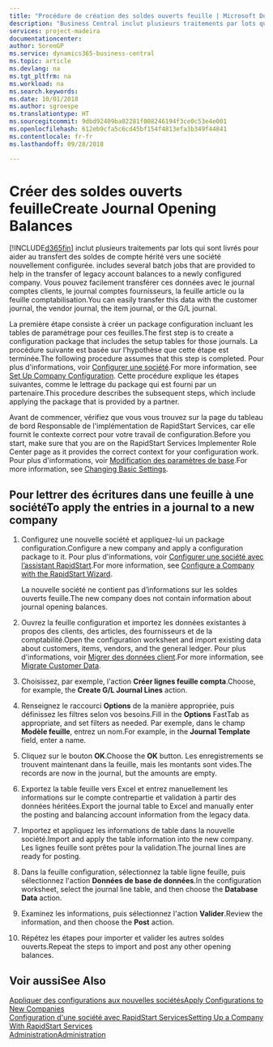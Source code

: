 ```yaml
---
title: "Procédure de création des soldes ouverts feuille | Microsoft Docs"
description: "Business Central inclut plusieurs traitements par lots qui sont livrés pour aider au transfert des soldes de compte hérité vers une société nouvellement configurée. Vous pouvez facilement transférer ces données avec des validations de feuille."
services: project-madeira
documentationcenter: 
author: SorenGP
ms.service: dynamics365-business-central
ms.topic: article
ms.devlang: na
ms.tgt_pltfrm: na
ms.workload: na
ms.search.keywords: 
ms.date: 10/01/2018
ms.author: sgroespe
ms.translationtype: HT
ms.sourcegitcommit: 9dbd92409ba02281f008246194f3ce0c53e4e001
ms.openlocfilehash: 612eb9cfa5c6cd45bf154f4813efa3b349f44841
ms.contentlocale: fr-fr
ms.lasthandoff: 09/28/2018

---
```

# <a name="create-journal-opening-balances"></a><span data-ttu-id="9af3d-104">Créer des soldes ouverts feuille</span><span class="sxs-lookup"><span data-stu-id="9af3d-104">Create Journal Opening Balances</span></span>
[!INCLUDE[d365fin](includes/d365fin_md.md)] <span data-ttu-id="9af3d-105">inclut plusieurs traitements par lots qui sont livrés pour aider au transfert des soldes de compte hérité vers une société nouvellement configurée.</span><span class="sxs-lookup"><span data-stu-id="9af3d-105"> includes several batch jobs that are provided to help in the transfer of legacy account balances to a newly configured company.</span></span> <span data-ttu-id="9af3d-106">Vous pouvez facilement transférer ces données avec le journal comptes clients, le journal comptes fournisseurs, la feuille article ou la feuille comptabilisation.</span><span class="sxs-lookup"><span data-stu-id="9af3d-106">You can easily transfer this data with the customer journal, the vendor journal, the item journal, or the G/L journal.</span></span>

<span data-ttu-id="9af3d-107">La première étape consiste à créer un package configuration incluant les tables de paramétrage pour ces feuilles.</span><span class="sxs-lookup"><span data-stu-id="9af3d-107">The first step is to create a configuration package that includes the setup tables for those journals.</span></span> <span data-ttu-id="9af3d-108">La procédure suivante est basée sur l’hypothèse que cette étape est terminée.</span><span class="sxs-lookup"><span data-stu-id="9af3d-108">The following procedure assumes that this step is completed.</span></span> <span data-ttu-id="9af3d-109">Pour plus d'informations, voir [Configurer une société](admin-set-up-company-configuration.md).</span><span class="sxs-lookup"><span data-stu-id="9af3d-109">For more information, see [Set Up Company Configuration](admin-set-up-company-configuration.md).</span></span> <span data-ttu-id="9af3d-110">Cette procédure explique les étapes suivantes, comme le lettrage du package qui est fourni par un partenaire.</span><span class="sxs-lookup"><span data-stu-id="9af3d-110">This procedure describes the subsequent steps, which include applying the package that is provided by a partner.</span></span>  

<span data-ttu-id="9af3d-111">Avant de commencer, vérifiez que vous vous trouvez sur la page du tableau de bord Responsable de l'implémentation de RapidStart Services, car elle fournit le contexte correct pour votre travail de configuration.</span><span class="sxs-lookup"><span data-stu-id="9af3d-111">Before you start, make sure that you are on the RapidStart Services Implementer Role Center page as it provides the correct context for your configuration work.</span></span> <span data-ttu-id="9af3d-112">Pour plus d'informations, voir [Modification des paramètres de base](ui-change-basic-settings.md).</span><span class="sxs-lookup"><span data-stu-id="9af3d-112">For more information, see [Changing Basic Settings](ui-change-basic-settings.md).</span></span>

## <a name="to-apply-the-entries-in-a-journal-to-a-new-company"></a><span data-ttu-id="9af3d-113">Pour lettrer des écritures dans une feuille à une société</span><span class="sxs-lookup"><span data-stu-id="9af3d-113">To apply the entries in a journal to a new company</span></span>  
1. <span data-ttu-id="9af3d-114">Configurez une nouvelle société et appliquez-lui un package configuration.</span><span class="sxs-lookup"><span data-stu-id="9af3d-114">Configure a new company and apply a configuration package to it.</span></span> <span data-ttu-id="9af3d-115">Pour plus d'informations, voir [Configurer une société avec l’assistant RapidStart](admin-how-to-configure-a-company-with-the-rapidstart-wizard.md).</span><span class="sxs-lookup"><span data-stu-id="9af3d-115">For more information, see [Configure a Company with the RapidStart Wizard](admin-how-to-configure-a-company-with-the-rapidstart-wizard.md).</span></span>  

    <span data-ttu-id="9af3d-116">La nouvelle société ne contient pas d’informations sur les soldes ouverts feuille.</span><span class="sxs-lookup"><span data-stu-id="9af3d-116">The new company does not contain information about journal opening balances.</span></span>  

2. <span data-ttu-id="9af3d-117">Ouvrez la feuille configuration et importez les données existantes à propos des clients, des articles, des fournisseurs et de la comptabilité.</span><span class="sxs-lookup"><span data-stu-id="9af3d-117">Open the configuration worksheet and import existing data about customers, items, vendors, and the general ledger.</span></span> <span data-ttu-id="9af3d-118">Pour plus d'informations, voir [Migrer des données client](admin-migrate-customer-data.md).</span><span class="sxs-lookup"><span data-stu-id="9af3d-118">For more information, see [Migrate Customer Data](admin-migrate-customer-data.md).</span></span>  
3. <span data-ttu-id="9af3d-119">Choisissez, par exemple, l'action **Créer lignes feuille compta**.</span><span class="sxs-lookup"><span data-stu-id="9af3d-119">Choose, for example, the **Create G/L Journal Lines** action.</span></span>  
4. <span data-ttu-id="9af3d-120">Renseignez le raccourci **Options** de la manière appropriée, puis définissez les filtres selon vos besoins.</span><span class="sxs-lookup"><span data-stu-id="9af3d-120">Fill in the **Options** FastTab as appropriate, and set filters as needed.</span></span> <span data-ttu-id="9af3d-121">Par exemple, dans le champ **Modèle feuille**, entrez un nom.</span><span class="sxs-lookup"><span data-stu-id="9af3d-121">For example, in the **Journal Template** field, enter a name.</span></span>  
5. <span data-ttu-id="9af3d-122">Cliquez sur le bouton **OK**.</span><span class="sxs-lookup"><span data-stu-id="9af3d-122">Choose the **OK** button.</span></span> <span data-ttu-id="9af3d-123">Les enregistrements se trouvent maintenant dans la feuille, mais les montants sont vides.</span><span class="sxs-lookup"><span data-stu-id="9af3d-123">The records are now in the journal, but the amounts are empty.</span></span>  
6. <span data-ttu-id="9af3d-124">Exportez la table feuille vers Excel et entrez manuellement les informations sur le compte contrepartie et validation à partir des données héritées.</span><span class="sxs-lookup"><span data-stu-id="9af3d-124">Export the journal table to Excel and manually enter the posting and balancing account information from the legacy data.</span></span>
7. <span data-ttu-id="9af3d-125">Importez et appliquez les informations de table dans la nouvelle société.</span><span class="sxs-lookup"><span data-stu-id="9af3d-125">Import and apply the table information into the new company.</span></span> <span data-ttu-id="9af3d-126">Les lignes feuille sont prêtes pour la validation.</span><span class="sxs-lookup"><span data-stu-id="9af3d-126">The journal lines are ready for posting.</span></span>  
8. <span data-ttu-id="9af3d-127">Dans la feuille configuration, sélectionnez la table ligne feuille, puis sélectionnez l'action **Données de base de données**.</span><span class="sxs-lookup"><span data-stu-id="9af3d-127">In the configuration worksheet, select the journal line table, and then choose the **Database Data** action.</span></span>  
9. <span data-ttu-id="9af3d-128">Examinez les informations, puis sélectionnez l'action **Valider**.</span><span class="sxs-lookup"><span data-stu-id="9af3d-128">Review the information, and then choose the **Post** action.</span></span>  
10. <span data-ttu-id="9af3d-129">Répétez les étapes pour importer et valider les autres soldes ouverts.</span><span class="sxs-lookup"><span data-stu-id="9af3d-129">Repeat the steps to import and post any other opening balances.</span></span>  

## <a name="see-also"></a><span data-ttu-id="9af3d-130">Voir aussi</span><span class="sxs-lookup"><span data-stu-id="9af3d-130">See Also</span></span>  
[<span data-ttu-id="9af3d-131">Appliquer des configurations aux nouvelles sociétés</span><span class="sxs-lookup"><span data-stu-id="9af3d-131">Apply Configurations to New Companies</span></span>](admin-apply-configuration-to-new-companies.md)  
[<span data-ttu-id="9af3d-132">Configuration d'une société avec RapidStart Services</span><span class="sxs-lookup"><span data-stu-id="9af3d-132">Setting Up a Company With RapidStart Services</span></span>](admin-set-up-a-company-with-rapidstart.md)  
[<span data-ttu-id="9af3d-133">Administration</span><span class="sxs-lookup"><span data-stu-id="9af3d-133">Administration</span></span>](admin-setup-and-administration.md)

